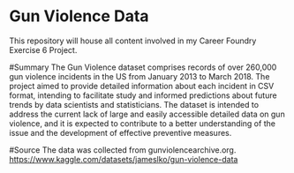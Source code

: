 # Gun Violence Data
This repository will house all content involved in my Career Foundry Exercise 6 Project. 

#Summary
The Gun Violence dataset comprises records of over 260,000 gun violence incidents in the US from January 2013 to March 2018. The project aimed to provide detailed information about each incident in CSV format, intending to facilitate study and informed predictions about future trends by data scientists and statisticians. The dataset is intended to address the current lack of large and easily accessible detailed data on gun violence, and it is expected to contribute to a better understanding of the issue and the development of effective preventive measures.

#Source
The data was collected from gunviolencearchive.org.
https://www.kaggle.com/datasets/jameslko/gun-violence-data

